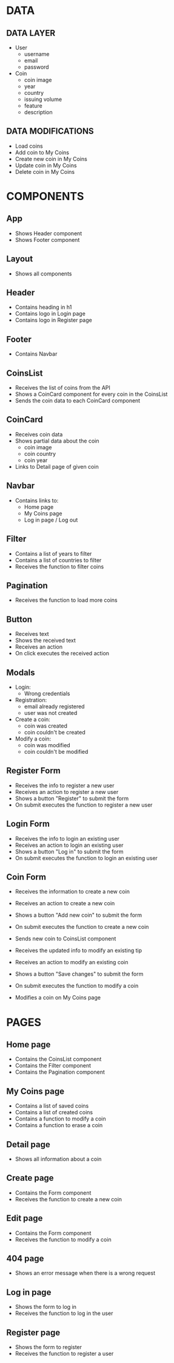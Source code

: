 # DATA

## DATA LAYER

- User
  - username
  - email
  - password
- Coin
  - coin image
  - year
  - country
  - issuing volume
  - feature
  - description

## DATA MODIFICATIONS

- Load coins
- Add coin to My Coins
- Create new coin in My Coins
- Update coin in My Coins
- Delete coin in My Coins

# COMPONENTS

## App

- Shows Header component
- Shows Footer component

## Layout

- Shows all components

## Header

- Contains heading in h1
- Contains logo in Login page
- Contains logo in Register page

## Footer

- Contains Navbar

## CoinsList

- Receives the list of coins from the API
- Shows a CoinCard component for every coin in the CoinsList
- Sends the coin data to each CoinCard component

## CoinCard

- Receives coin data
- Shows partial data about the coin
  - coin image
  - coin country
  - coin year
- Links to Detail page of given coin

## Navbar

- Contains links to:
  - Home page
  - My Coins page
  - Log in page / Log out

## Filter

- Contains a list of years to filter
- Contains a list of countries to filter
- Receives the function to filter coins

## Pagination

- Receives the function to load more coins

## Button

- Receives text
- Shows the received text
- Receives an action
- On click executes the received action

## Modals

- Login:
  - Wrong credentials
- Registration:
  - email already registered
  - user was not created
- Create a coin:
  - coin was created
  - coin couldn't be created
- Modify a coin:
  - coin was modified
  - coin couldn't be modified

## Register Form

- Receives the info to register a new user
- Receives an action to register a new user
- Shows a button "Register" to submit the form
- On submit executes the function to register a new user

## Login Form

- Receives the info to login an existing user
- Receives an action to login an existing user
- Shows a button "Log in" to submit the form
- On submit executes the function to login an existing user

## Coin Form

- Receives the information to create a new coin
- Receives an action to create a new coin
- Shows a button "Add new coin" to submit the form
- On submit executes the function to create a new coin
- Sends new coin to CoinsList component

- Receives the updated info to modify an existing tip
- Receives an action to modify an existing coin
- Shows a button "Save changes" to submit the form
- On submit executes the function to modify a coin
- Modifies a coin on My Coins page

# PAGES

## Home page

- Contains the CoinsList component
- Contains the Filter component
- Contains the Pagination component

## My Coins page

- Contains a list of saved coins
- Contains a list of created coins
- Contains a function to modify a coin
- Contains a function to erase a coin

## Detail page

- Shows all information about a coin

## Create page

- Contains the Form component
- Receives the function to create a new coin

## Edit page

- Contains the Form component
- Receives the function to modify a coin

## 404 page

- Shows an error message when there is a wrong request

## Log in page

- Shows the form to log in
- Receives the function to log in the user

## Register page

- Shows the form to register
- Receives the function to register a user
